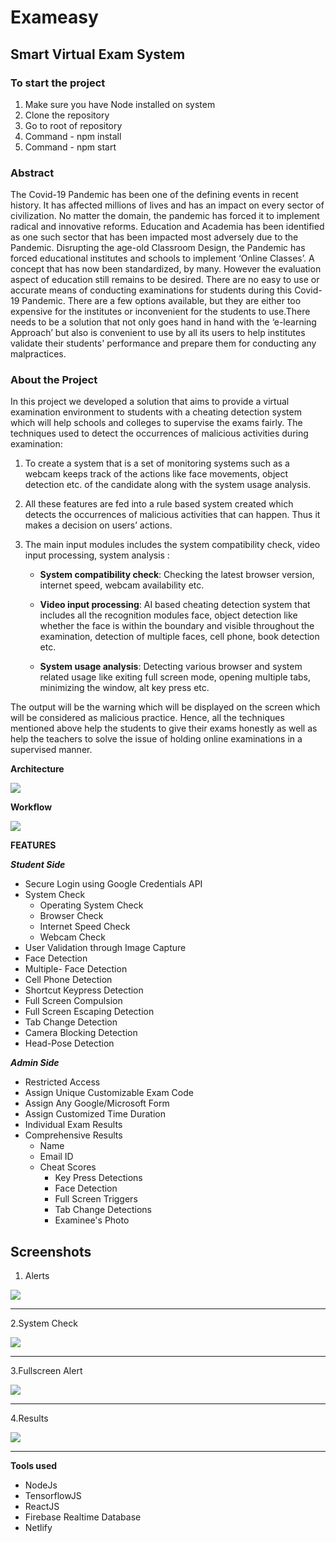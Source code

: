 
<!-- <a href="url"><img src="" align="left" height="48" width="48" ></a> -->
# Exameasy
## Smart Virtual Exam System 

### To start the project
1. Make sure you have Node installed on system
2. Clone the repository
3. Go to root of repository
4. Command - npm install
5. Command - npm start

### Abstract
The Covid-19 Pandemic has been one of the defining events in recent history. It has affected millions of lives and has an impact on every sector of civilization. No matter the domain, the pandemic has forced it to implement radical and innovative reforms. Education and Academia has been identified as one such sector that has been impacted most adversely due to the Pandemic. Disrupting the age-old Classroom Design, the Pandemic has forced educational institutes and schools to implement ‘Online Classes’. A concept that has now been standardized, by many. However the evaluation aspect of education still  remains to be desired. There are no easy to use or accurate means of conducting examinations for students during this Covid-19 Pandemic. There are a few options available, but they are either too expensive for the institutes or inconvenient for the students to use.There needs to be a solution that not only goes hand in hand with the ‘e-learning Approach’ but also is convenient to use by all its users to help institutes validate their students' performance and prepare them for conducting any malpractices.

### About the Project
In this project we developed a solution that aims to provide a virtual examination environment to students with a cheating detection system which will help schools and colleges to supervise the exams fairly.
The techniques used to detect the occurrences of malicious activities during examination:

1.  To create a system that is a set of monitoring systems such as a webcam keeps track of the actions like face movements, object detection etc. of the candidate along with the system usage analysis.
    
2.  All these features are fed into a rule based system created which detects the occurrences of malicious activities that can happen. Thus it makes a decision on users’ actions.
    
3.  The main input modules includes the system compatibility check, video input processing, system analysis :
	-   **System compatibility check**: Checking the latest browser version, internet speed, webcam availability etc.
    
	-   **Video input processing**: AI based cheating detection system that includes all the recognition modules face, object detection like whether the face is within the boundary and visible throughout the examination, detection of multiple faces, cell phone, book detection etc.
    
	-   **System usage analysis**: Detecting various browser and system related usage like exiting full screen mode, opening multiple tabs, minimizing the window, alt key press etc.
	
The output will be the warning which will be displayed on the screen which will be considered as malicious practice. Hence, all the techniques mentioned above help the students to give their exams honestly as well as help the teachers to solve the issue of holding online examinations in a supervised manner.


**Architecture**

![](images/architecture.png)

**Workflow**

![](images/workflow.png)

**FEATURES**

***Student Side***

- Secure Login using Google Credentials API
- System Check
	- Operating System Check
	- Browser Check
	- Internet Speed Check
	- Webcam Check
- User  Validation through Image Capture
- Face Detection
- Multiple- Face Detection
- Cell Phone Detection
- Shortcut Keypress Detection
- Full Screen Compulsion
- Full Screen Escaping Detection
- Tab Change Detection
- Camera Blocking Detection
- Head-Pose Detection

***Admin Side***
- Restricted Access
- Assign Unique Customizable Exam Code
- Assign Any Google/Microsoft Form
- Assign Customized Time Duration
- Individual Exam Results
- Comprehensive Results
	- Name
	- Email ID
	- Cheat Scores
		- Key Press Detections
		- Face Detection
		- Full Screen Triggers
		- Tab Change Detections
		- Examinee's Photo 

## Screenshots


1. Alerts

![](images/screenshots/alerts.png)

***

2.System Check

![](images/screenshots/systemcheck.png)

***

3.Fullscreen Alert

![](images/screenshots/fullscreen.png)

***

4.Results

![](images/screenshots/results.png)

***

**Tools used**  
 - NodeJs
 - TensorflowJS
 - ReactJS
 - Firebase Realtime Database
 - Netlify
